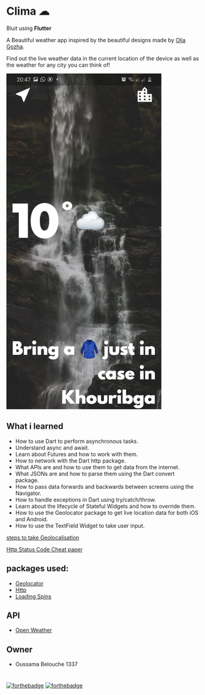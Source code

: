 # Clima ☁

Bluit using **Flutter**

A Beautiful weather app inspired by the beautiful designs made by [Olia Gozha](https://dribbble.com/shots/4663154-).

Find out the live weather data in the current location of the device as well as the weather for any city you can think of!

![Clima](/ressources/clima.jpg)

## What i learned

- How to use Dart to perform asynchronous tasks.
- Understand async and await.
- Learn about Futures and how to work with them.
- How to network with the Dart http package.
- What APIs are and how to use them to get data from the internet.
- What JSONs are and how to parse them using the Dart convert package.
- How to pass data forwards and backwards between screens using the Navigator.
- How to handle exceptions in Dart using try/catch/throw.
- Learn about the lifecycle of Stateful Widgets and how to override them.
- How to use the Geolocator package to get live location data for both iOS and Android.
- How to use the TextField Widget to take user input.

[steps to take Geolocalisation](https://alligator.io/flutter/geolocator-plugin/)

[Http Status Code Cheat paper](https://developer.mozilla.org/en-US/docs/Web/HTTP/Status)

## packages used:

- [Geolocator](https://pub.dev/packages/geolocator)
- [Http](https://pub.dev/packages/http)
- [Loading Spins](https://pub.dev/packages/flutter_spinkit)

## API

- [Open Weather](https://openweathermap.org/)

## Owner

- Oussama Belouche 1337

#
[![forthebadge](https://forthebadge.com/images/badges/built-for-android.svg)](https://forthebadge.com)
[![forthebadge](https://forthebadge.com/images/badges/built-with-love.svg)](https://forthebadge.com)
